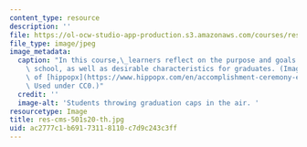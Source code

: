 ```yaml
---
content_type: resource
description: ''
file: https://ol-ocw-studio-app-production.s3.amazonaws.com/courses/res-cms-501-envisioning-the-graduate-of-the-future-spring-2020/ac2777c1b69173118110c7d9c243c3ff_res-cms-501s20-th.jpg
file_type: image/jpeg
image_metadata:
  caption: "In this course,\_learners reflect on the purpose and goals of secondary\
    \ school, as well as desirable characteristics for graduates. (Image courtesy\
    \ of [hippopx](https://www.hippopx.com/en/accomplishment-ceremony-education-graduation-group-hats-people-310085).\
    \ Used under CC0.)"
  credit: ''
  image-alt: 'Students throwing graduation caps in the air. '
resourcetype: Image
title: res-cms-501s20-th.jpg
uid: ac2777c1-b691-7311-8110-c7d9c243c3ff
---
```

